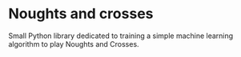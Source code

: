 # Noughts and crosses

Small Python library dedicated to training a simple machine learning algorithm 
to play Noughts and Crosses.